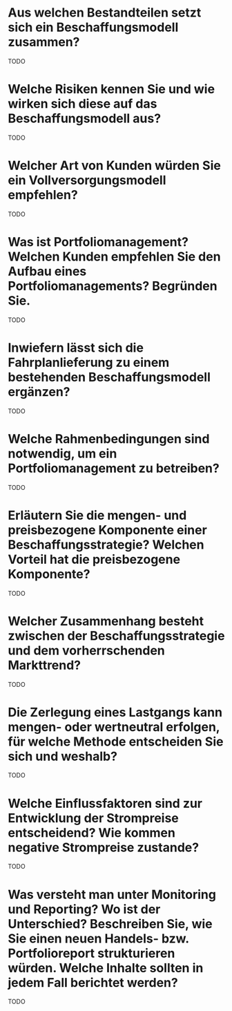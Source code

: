 # Aus welchen Bestandteilen setzt sich ein Beschaffungsmodell zusammen?
TODO

# Welche Risiken kennen Sie und wie wirken sich diese auf das Beschaffungsmodell aus?
TODO

# Welcher Art von Kunden würden Sie ein Vollversorgungsmodell empfehlen? 
TODO

# Was ist Portfoliomanagement? Welchen Kunden empfehlen Sie den Aufbau eines Portfoliomanagements? Begründen Sie.
TODO

# Inwiefern lässt sich die Fahrplanlieferung zu einem bestehenden Beschaffungsmodell ergänzen?
TODO

# Welche Rahmenbedingungen sind notwendig, um ein Portfoliomanagement zu betreiben?
TODO

# Erläutern Sie die mengen- und preisbezogene Komponente einer Beschaffungsstrategie? Welchen Vorteil hat die preisbezogene Komponente?
TODO

# Welcher Zusammenhang besteht zwischen der Beschaffungsstrategie und dem vorherrschenden Markttrend?
TODO

# Die Zerlegung eines Lastgangs kann mengen- oder wertneutral erfolgen, für welche Methode entscheiden Sie sich und weshalb?
TODO

# Welche Einflussfaktoren sind zur Entwicklung der Strompreise entscheidend? Wie kommen negative Strompreise zustande?
TODO

# Was versteht man unter Monitoring und Reporting? Wo ist der Unterschied? Beschreiben Sie, wie Sie einen neuen Handels- bzw. Portfolioreport strukturieren würden. Welche Inhalte sollten in jedem Fall berichtet werden? 
TODO
